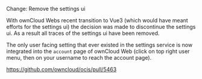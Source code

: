 Change: Remove the settings ui

With ownCloud Webs recent transition to Vue3 (which would have meant efforts for the settings ui) the decision was made
to discontinue the settings ui. As a result all traces of the settings ui have been removed.

The only user facing setting that ever existed in the settings service is now integrated into the `account` page of
ownCloud Web (click on top right user menu, then on your username to reach the account page).

https://github.com/owncloud/ocis/pull/5463
